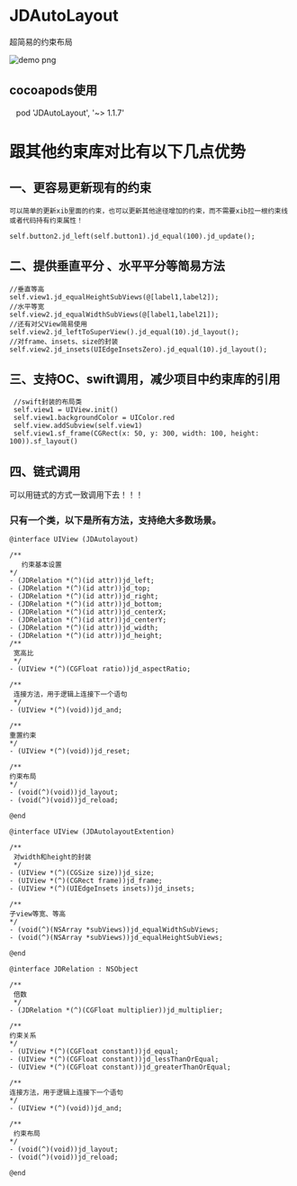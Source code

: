 # JDAutoLayout
超简易的约束布局

![demo png](https://github.com/wangjindong/JDLayout/blob/master/demo.gif "demo")

## cocoapods使用

    pod 'JDAutoLayout', '~> 1.1.7'
    
# 跟其他约束库对比有以下几点优势

## 一、更容易更新现有的约束

    可以简单的更新xib里面的约束，也可以更新其他途径增加的约束，而不需要xib拉一根约束线或者代码持有约束属性！
    
    self.button2.jd_left(self.button1).jd_equal(100).jd_update();

## 二、提供垂直平分 、水平平分等简易方法
    //垂直等高
    self.view1.jd_equalHeightSubViews(@[label1,label2]);
    //水平等宽
    self.view2.jd_equalWidthSubViews(@[label1,label21]);
    //还有对父View简易使用
    self.view2.jd_leftToSuperView().jd_equal(10).jd_layout();
    //对frame、insets、size的封装
    self.view2.jd_insets(UIEdgeInsetsZero).jd_equal(10).jd_layout();

##  三、支持OC、swift调用，减少项目中约束库的引用
     //swift封装的布局类
     self.view1 = UIView.init()
     self.view1.backgroundColor = UIColor.red
     self.view.addSubview(self.view1)
     self.view1.sf_frame(CGRect(x: 50, y: 300, width: 100, height: 100)).sf_layout()
     
##  四、链式调用

   可以用链式的方式一致调用下去！！！

     
### 只有一个类，以下是所有方法，支持绝大多数场景。

    @interface UIView (JDAutolayout)

    /**
       约束基本设置
    */
    - (JDRelation *(^)(id attr))jd_left;
    - (JDRelation *(^)(id attr))jd_top;
    - (JDRelation *(^)(id attr))jd_right;
    - (JDRelation *(^)(id attr))jd_bottom;
    - (JDRelation *(^)(id attr))jd_centerX;
    - (JDRelation *(^)(id attr))jd_centerY;
    - (JDRelation *(^)(id attr))jd_width;
    - (JDRelation *(^)(id attr))jd_height;
    /**
     宽高比
     */
    - (UIView *(^)(CGFloat ratio))jd_aspectRatio;
    
    /**
     连接方法，用于逻辑上连接下一个语句
     */
    - (UIView *(^)(void))jd_and;
    
    /**
    重置约束
    */
    - (UIView *(^)(void))jd_reset;

    /**
    约束布局
    */
    - (void(^)(void))jd_layout;
    - (void(^)(void))jd_reload;

    @end

    @interface UIView (JDAutolayoutExtention)

    /**
     对width和height的封装
     */
    - (UIView *(^)(CGSize size))jd_size;
    - (UIView *(^)(CGRect frame))jd_frame;
    - (UIView *(^)(UIEdgeInsets insets))jd_insets;
    
    /**
    子view等宽、等高
    */
    - (void(^)(NSArray *subViews))jd_equalWidthSubViews;
    - (void(^)(NSArray *subViews))jd_equalHeightSubViews;

    @end

    @interface JDRelation : NSObject

    /**
     倍数
     */
    - (JDRelation *(^)(CGFloat multiplier))jd_multiplier;

    /**
    约束关系
    */
    - (UIView *(^)(CGFloat constant))jd_equal;
    - (UIView *(^)(CGFloat constant))jd_lessThanOrEqual;
    - (UIView *(^)(CGFloat constant))jd_greaterThanOrEqual;

    /**
    连接方法，用于逻辑上连接下一个语句
    */
    - (UIView *(^)(void))jd_and;

    /**
     约束布局
    */
    - (void(^)(void))jd_layout;
    - (void(^)(void))jd_reload;

    @end
    

